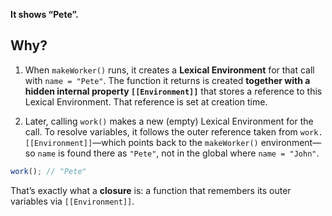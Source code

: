 **It shows “Pete”.**

## Why?

1. When `makeWorker()` runs, it creates a **Lexical Environment** for that call with `name = "Pete"`. The function it returns is created **together with a hidden internal property `[[Environment]]`** that stores a reference to this Lexical Environment. That reference is set at creation time.

2. Later, calling `work()` makes a new (empty) Lexical Environment for the call. To resolve variables, it follows the outer reference taken from `work.[[Environment]]`—which points back to the `makeWorker()` environment—so `name` is found there as `"Pete"`, not in the global where `name = "John"`.

```js
work(); // "Pete"
```

That’s exactly what a **closure** is: a function that remembers its outer variables via `[[Environment]]`.
